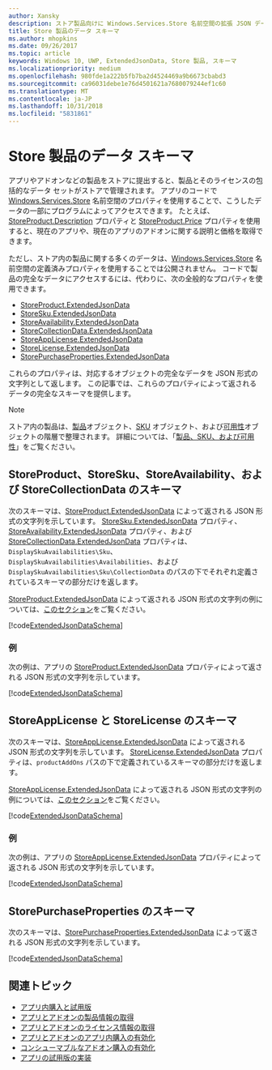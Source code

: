 ```yaml
---
author: Xansky
description: ストア製品向けに Windows.Services.Store 名前空間の拡張 JSON データ スキーマについて説明します。
title: Store 製品のデータ スキーマ
ms.author: mhopkins
ms.date: 09/26/2017
ms.topic: article
keywords: Windows 10, UWP, ExtendedJsonData, Store 製品, スキーマ
ms.localizationpriority: medium
ms.openlocfilehash: 980fde1a222b5fb7ba2d4524469a9b6673cbabd3
ms.sourcegitcommit: ca96031debe1e76d4501621a7680079244ef1c60
ms.translationtype: MT
ms.contentlocale: ja-JP
ms.lasthandoff: 10/31/2018
ms.locfileid: "5831861"
---
```

# <a name="data-schemas-for-store-products"></a>Store 製品のデータ スキーマ

アプリやアドオンなどの製品をストアに提出すると、製品とそのライセンスの包括的なデータ セットがストアで管理されます。 アプリのコードで [Windows.Services.Store](https://msdn.microsoft.com/library/windows/apps/windows.services.store.aspx) 名前空間のプロパティを使用することで、こうしたデータの一部にプログラムによってアクセスできます。 たとえば、[StoreProduct.Description](https://docs.microsoft.com/uwp/api/windows.services.store.storeproduct.Description) プロパティと [StoreProduct.Price](https://docs.microsoft.com/uwp/api/windows.services.store.storeproduct.Price) プロパティを使用すると、現在のアプリや、現在のアプリのアドオンに関する説明と価格を取得できます。

ただし、ストア内の製品に関する多くのデータは、[Windows.Services.Store](https://msdn.microsoft.com/library/windows/apps/windows.services.store.aspx) 名前空間の定義済みプロパティを使用することでは公開されません。 コードで製品の完全なデータにアクセスするには、代わりに、次の全般的なプロパティを使用できます。

* [StoreProduct.ExtendedJsonData](https://docs.microsoft.com/uwp/api/windows.services.store.storeproduct.ExtendedJsonData)
* [StoreSku.ExtendedJsonData](https://docs.microsoft.com/uwp/api/windows.services.store.storesku.ExtendedJsonData)
* [StoreAvailability.ExtendedJsonData](https://docs.microsoft.com/uwp/api/windows.services.store.storeavailability.ExtendedJsonData)
*   [StoreCollectionData.ExtendedJsonData](https://docs.microsoft.com/uwp/api/windows.services.store.storecollectiondata.ExtendedJsonData)
*   [StoreAppLicense.ExtendedJsonData](https://docs.microsoft.com/uwp/api/windows.services.store.storeapplicense.ExtendedJsonData)
* [StoreLicense.ExtendedJsonData](https://docs.microsoft.com/uwp/api/windows.services.store.storelicense.ExtendedJsonData)
*   [StorePurchaseProperties.ExtendedJsonData](https://docs.microsoft.com/uwp/api/windows.services.store.storepurchaseproperties.ExtendedJsonData)

これらのプロパティは、対応するオブジェクトの完全なデータを JSON 形式の文字列として返します。 この記事では、これらのプロパティによって返されるデータの完全なスキーマを提供します。

> [!NOTE]
> ストア内の製品は、[製品](https://docs.microsoft.com/uwp/api/windows.services.store.storeproduct)オブジェクト、[SKU](https://docs.microsoft.com/uwp/api/windows.services.store.storesku) オブジェクト、および[可用性](https://docs.microsoft.com/uwp/api/windows.services.store.storeavailability)オブジェクトの階層で整理されます。 詳細については、「[製品、SKU、および可用性](in-app-purchases-and-trials.md#products-skus)」をご覧ください。

## <a name="schema-for-storeproduct-storesku-storeavailability-and-storecollectiondata"></a>StoreProduct、StoreSku、StoreAvailability、および StoreCollectionData のスキーマ

次のスキーマは、[StoreProduct.ExtendedJsonData](https://docs.microsoft.com/uwp/api/windows.services.store.storeproduct.ExtendedJsonData) によって返される JSON 形式の文字列を示しています。 [StoreSku.ExtendedJsonData](https://docs.microsoft.com/uwp/api/windows.services.store.storesku.ExtendedJsonData) プロパティ、[StoreAvailability.ExtendedJsonData](https://docs.microsoft.com/uwp/api/windows.services.store.storeavailability.ExtendedJsonData) プロパティ、および [StoreCollectionData.ExtendedJsonData](https://docs.microsoft.com/uwp/api/windows.services.store.storecollectiondata.ExtendedJsonData) プロパティは、```DisplaySkuAvailabilities\Sku```、```DisplaySkuAvailabilities\Availabilities```、および ```DisplaySkuAvailabilities\Sku\CollectionData``` のパスの下でそれぞれ定義されているスキーマの部分だけを返します。

[StoreProduct.ExtendedJsonData](https://docs.microsoft.com/uwp/api/windows.services.store.storeproduct.ExtendedJsonData) によって返される JSON 形式の文字列の例については、[このセクション](#product-example)をご覧ください。

[!code[ExtendedJsonDataSchema](./code/InAppPurchasesAndLicenses_RS1/json/StoreProduct.ExtendedJsonData.json#L1-L729)]

<span id="product-example" />

### <a name="example"></a>例

次の例は、アプリの [StoreProduct.ExtendedJsonData](https://docs.microsoft.com/uwp/api/windows.services.store.storeproduct.ExtendedJsonData) プロパティによって返される JSON 形式の文字列を示しています。

[!code[ExtendedJsonDataSchema](./code/InAppPurchasesAndLicenses_RS1/json/StoreProduct.ExtendedJsonDataExample.json#L1-L268)]

## <a name="schema-for-storeapplicense-and-storelicense"></a>StoreAppLicense と StoreLicense のスキーマ

次のスキーマは、[StoreAppLicense.ExtendedJsonData](https://docs.microsoft.com/uwp/api/windows.services.store.storeapplicense.ExtendedJsonData) によって返される JSON 形式の文字列を示しています。 [StoreLicense.ExtendedJsonData](https://docs.microsoft.com/uwp/api/windows.services.store.storelicense.ExtendedJsonData) プロパティは、```productAddOns``` パスの下で定義されているスキーマの部分だけを返します。

[StoreAppLicense.ExtendedJsonData](https://docs.microsoft.com/uwp/api/windows.services.store.storeapplicense.ExtendedJsonData) によって返される JSON 形式の文字列の例については、[このセクション](#license-example)をご覧ください。

[!code[ExtendedJsonDataSchema](./code/InAppPurchasesAndLicenses_RS1/json/StoreAppLicense.ExtendedJsonData.json#L1-L80)]

<span id="license-example" />

### <a name="example"></a>例

次の例は、アプリの [StoreAppLicense.ExtendedJsonData](https://docs.microsoft.com/uwp/api/windows.services.store.storeapplicense.ExtendedJsonData) プロパティによって返される JSON 形式の文字列を示しています。

[!code[ExtendedJsonDataSchema](./code/InAppPurchasesAndLicenses_RS1/json/StoreAppLicense.ExtendedJsonDataExample.json#L1-L28)]

## <a name="schema-for-storepurchaseproperties"></a>StorePurchaseProperties のスキーマ

次のスキーマは、[StorePurchaseProperties.ExtendedJsonData](https://docs.microsoft.com/uwp/api/windows.services.store.storepurchaseproperties.ExtendedJsonData) によって返される JSON 形式の文字列を示しています。

[!code[ExtendedJsonDataSchema](./code/InAppPurchasesAndLicenses_RS1/json/StorePurchaseProperties.ExtendedJsonData.json#L1-L12)]

## <a name="related-topics"></a>関連トピック

* [アプリ内購入と試用版](in-app-purchases-and-trials.md)
* [アプリとアドオンの製品情報の取得](get-product-info-for-apps-and-add-ons.md)
* [アプリとアドオンのライセンス情報の取得](get-license-info-for-apps-and-add-ons.md)
* [アプリとアドオンのアプリ内購入の有効化](enable-in-app-purchases-of-apps-and-add-ons.md)
* [コンシューマブルなアドオン購入の有効化](enable-consumable-add-on-purchases.md)
* [アプリの試用版の実装](implement-a-trial-version-of-your-app.md)
